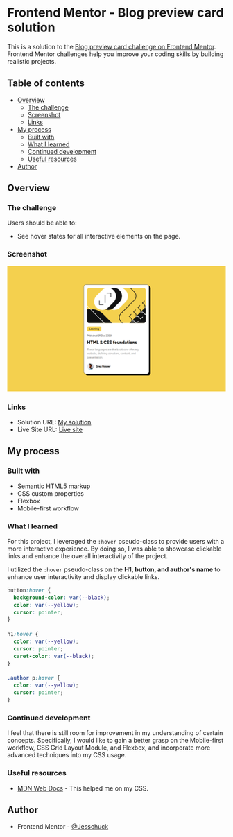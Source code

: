 # Frontend Mentor - Blog preview card solution

This is a solution to the [Blog preview card challenge on Frontend Mentor](https://www.frontendmentor.io/challenges/blog-preview-card-ckPaj01IcS). Frontend Mentor challenges help you improve your coding skills by building realistic projects.

## Table of contents

- [Overview](#overview)
  - [The challenge](#the-challenge)
  - [Screenshot](#screenshot)
  - [Links](#links)
- [My process](#my-process)
  - [Built with](#built-with)
  - [What I learned](#what-i-learned)
  - [Continued development](#continued-development)
  - [Useful resources](#useful-resources)
- [Author](#author)

## Overview

### The challenge

Users should be able to:

- See hover states for all interactive elements on the page.

### Screenshot

![screenshot](/assets/images/image.png)

### Links

- Solution URL: [My solution](https://www.frontendmentor.io/solutions/blog-preview-card-challenge-JH9jVBZvFo)
- Live Site URL: [Live site](https://jesschuck.github.io/blogPreviewCard/)

## My process

### Built with

- Semantic HTML5 markup
- CSS custom properties
- Flexbox
- Mobile-first workflow

### What I learned

For this project, I leveraged the `:hover` pseudo-class to provide users with a more interactive experience. By doing so, I was able to showcase clickable links and enhance the overall interactivity of the project.

I utilized the `:hover` pseudo-class on the **H1, button, and author's name** to enhance user interactivity and display clickable links.

```css
button:hover {
  background-color: var(--black);
  color: var(--yellow);
  cursor: pointer;
}

h1:hover {
  color: var(--yellow);
  cursor: pointer;
  caret-color: var(--black);
}

.author p:hover {
  color: var(--yellow);
  cursor: pointer;
}
```

### Continued development

I feel that there is still room for improvement in my understanding of certain concepts. Specifically, I would like to gain a better grasp on the Mobile-first workflow, CSS Grid Layout Module, and Flexbox, and incorporate more advanced techniques into my CSS usage.

### Useful resources

- [MDN Web Docs](https://developer.mozilla.org/en-US/) - This helped me on my CSS.

## Author

- Frontend Mentor - [@Jesschuck](https://www.frontendmentor.io/profile/Jesschuck)
